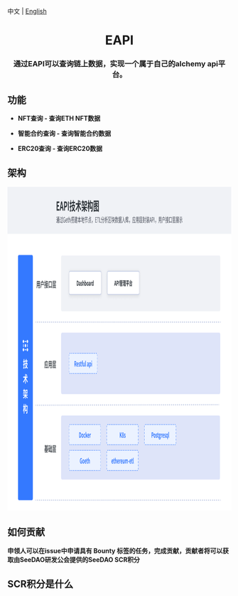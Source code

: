 中文 | [English](https://github.com/SeeDAO-DevGuild/EAPI)
<h1 align="center"> 
    <b>EAPI  <br />
</h1>
<h3 align="center"> 
    通过EAPI可以查询链上数据，实现一个属于自己的alchemy api平台。
<h3>

## 功能
* **NFT查询** - 查询ETH NFT数据

* **智能合约查询** - 查询智能合约数据

* **ERC20查询** - 查询ERC20数据

## 架构
<img src="./document/static/EAPI架构.png" alt="s" width="1024" height="728">

## 如何贡献
申领人可以在issue中申请具有 Bounty 标签的任务，完成贡献，贡献者将可以获取由SeeDAO研发公会提供的SeeDAO SCR积分

## SCR积分是什么
